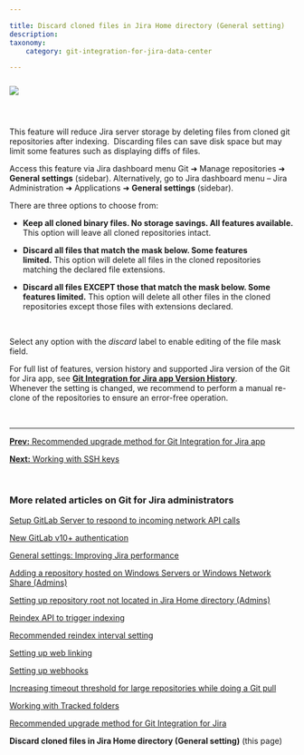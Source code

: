 ```yaml
---

title: Discard cloned files in Jira Home directory (General setting)
description:
taxonomy:
    category: git-integration-for-jira-data-center

---
```


<!-- getting started -->

<img src='/wp-content/uploads/gij-gitserver-discard-cloned-files-gencfg.png' style='margin:25px auto;max-width:100%;display:block;' />

&nbsp;

This feature will reduce Jira server storage by deleting files from cloned git repositories after indexing.  Discarding files can save disk space but may limit some features such as displaying diffs of files.

Access this feature via Jira dashboard menu Git ➜ Manage repositories ➜ **General settings** (sidebar). Alternatively, go to Jira dashboard menu – Jira Administration ➜ Applications ➜ **General settings** (sidebar).

There are three options to choose from:

*   **Keep all cloned binary files. No storage savings. All features available.** This option will leave all cloned repositories intact.

*   **Discard all files that match the mask below. Some features limited.** This option will delete all files in the cloned repositories matching the declared file extensions.

*   **Discard all files EXCEPT those that match the mask below. Some features limited.** This option will delete all other files in the cloned repositories except those files with extensions declared.

&nbsp;

Select any option with the _discard_ label to enable editing of the file mask field.

<div class="bbb-callout bbb--info">
    <div class="irow">
    <div class="ilogobox">
        <span class="logoimg"></span>
    </div>
    <div class="imsgbox">
        For full list of features, version history and supported Jira version of the Git for Jira app, see <a href='https://marketplace.atlassian.com/plugins/com.xiplink.jira.git.jira_git_plugin/versions' target='_blank'><b>Git Integration for Jira app Version History</b></a>.
    </div>
    </div>
</div>

<div class="bbb-callout bbb--alert">
    <div class="irow">
    <div class="ilogobox">
        <span class="logoimg"></span>
    </div>
    <div class="imsgbox">
        Whenever the setting is changed, we recommend to perform a manual re-clone of the repositories to ensure an error-free operation.
    </div>
    </div>
</div>

&nbsp;
* * *

[**Prev:** Recommended upgrade method for Git Integration for Jira app](/git-integration-for-jira-data-center/recommended-upgrade-method-for-git-integration-for-jira-gij-self-managed)

[**Next:** Working with SSH keys](/git-integration-for-jira-data-center/working-with-ssh-keys-gij-self-managed)

&nbsp;

### More related articles on Git for Jira administrators

[Setup GitLab Server to respond to incoming network API calls](/git-integration-for-jira-data-center/setup-gitLab-server-to-respond-to-incoming-network-API-calls-gij-self-managed)

[New GitLab v10+ authentication](/git-integration-for-jira-data-center/New-GitLab-v10-authentication-gij-self-managed)

[General settings: Improving Jira performance](/git-integration-for-jira-data-center/general-settings-Improving-Jira-performance-gij-self-managed)

[Adding a repository hosted on Windows Servers or Windows Network Share (Admins)](/git-integration-for-jira-data-center/adding-a-repository-hosted-on-windows-servers-or-windows-network-share-(admins)-gij-self-managed)

[Setting up repository root not located in Jira Home directory (Admins)](/git-integration-for-jira-data-center/setting-up-repository-root-not-located-in-Jira-Home-directory-(admins)-gij-self-managed)

[Reindex API to trigger indexing](/git-integration-for-jira-data-center/reindex-API-to-trigger-indexing-gij-self-managed)

[Recommended reindex interval setting](/git-integration-for-jira-data-center/recommended-reindex-interval-setting-gij-self-managed)

[Setting up web linking](/git-integration-for-jira-data-center/setting-up-web-linking-gij-self-managed)

[Setting up webhooks](/git-integration-for-jira-data-center/setting-up-webhooks-gij-self-managed)

[Increasing timeout threshold for large repositories while doing a Git pull](/git-integration-for-jira-data-center/increasing-timeout-threshold-for-large-repositories-while-doing-a-git-pull-gij-self-managed)

[Working with Tracked folders](/git-integration-for-jira-data-center/working-with-Tracked-folders-gij-self-managed)

[Recommended upgrade method for Git Integration for Jira](/git-integration-for-jira-data-center/recommended-upgrade-method-for-git-integration-for-jira-gij-self-managed)

**Discard cloned files in Jira Home directory (General setting)** (this page)


